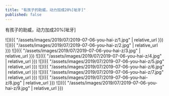 ```yaml
---
title: "有孩子的助威，动力加成20%[呲牙]"
published: false
---
```

有孩子的助威，动力加成20%[呲牙]



![]({{ "/assets/images/2019/07/2019-07-06-you-hai-z/1.jpg" | relative_url }})
![]({{ "/assets/images/2019/07/2019-07-06-you-hai-z/2.jpg" | relative_url }})
![]({{ "/assets/images/2019/07/2019-07-06-you-hai-z/3.jpg" | relative_url }})
![]({{ "/assets/images/2019/07/2019-07-06-you-hai-z/4.jpg" | relative_url }})
![]({{ "/assets/images/2019/07/2019-07-06-you-hai-z/5.jpg" | relative_url }})
![]({{ "/assets/images/2019/07/2019-07-06-you-hai-z/6.jpg" | relative_url }})
![]({{ "/assets/images/2019/07/2019-07-06-you-hai-z/7.jpg" | relative_url }})
![]({{ "/assets/images/2019/07/2019-07-06-you-hai-z/8.jpg" | relative_url }})
![]({{ "/assets/images/2019/07/2019-07-06-you-hai-z/9.jpg" | relative_url }})
